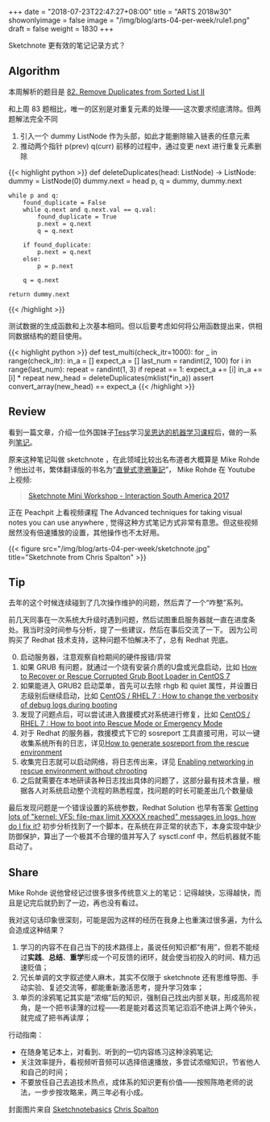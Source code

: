 +++
date = "2018-07-23T22:47:27+08:00"
title = "ARTS 2018w30"
showonlyimage = false
image = "/img/blog/arts-04-per-week/rule1.png"
draft = false
weight = 1830
+++

Sketchnote 更有效的笔记记录方式？
<!--more-->

## Algorithm

本周解析的题目是 [82. Remove Duplicates from Sorted List Ⅱ](https://leetcode.com/problems/remove-duplicates-from-sorted-list-ii/description/)

和上周 83 题相比，唯一的区别是对重复元素的处理——这次要求彻底清除。但两题解法完全不同

1. 引入一个 dummy ListNode 作为头部，如此才能删除输入链表的任意元素
2. 推动两个指针 p(prev) q(curr) 前移的过程中，通过变更 next 进行重复元素删除

{{< highlight python >}}
def deleteDuplicates(head: ListNode) -> ListNode:
    dummy = ListNode(0)
    dummy.next = head
    p, q = dummy, dummy.next

    while p and q:
        found_duplicate = False
        while q.next and q.next.val == q.val:
            found_duplicate = True
            p.next = q.next
            q = q.next

        if found_duplicate:
            p.next = q.next
        else:
            p = p.next

        q = q.next

    return dummy.next
{{< /highlight >}}

测试数据的生成函数和上次基本相同。但以后要考虑如何将公用函数提出来，供相同数据结构的题目使用。

{{< highlight python >}}
def test_multi(check_itr=1000):
    for _ in range(check_itr):
        in_a = []
        expect_a = []
        last_num = randint(2, 100)
        for i in range(last_num):
            repeat = randint(1, 3)
            if repeat == 1:
                expect_a += [i]
            in_a += [i] * repeat
        new_head = deleteDuplicates(mklist(*in_a))
        assert convert_array(new_head) == expect_a
{{< /highlight >}}


## Review 

看到一篇文章，介绍一位外国妹子[Tess](https://twitter.com/TessFerrandez)学习[吴恩达的机器学习课程](https://www.coursera.org/instructor/andrewng)后，做的一系列[笔记](https://www.slideshare.net/TessFerrandez/notes-from-coursera-deep-learning-courses-by-andrew-ng)。

原来这种笔记叫做 sketchnote ，在此领域比较出名布道者大概算是 Mike Rohde ? 他出过书，繁体翻译版的书名为“[直覺式塗鴉筆記](https://www.jianshu.com/p/ca5cf7102c94)”， Mike Rohde 在 Youtube 上视频: 

> [Sketchnote Mini Workshop - Interaction South America 2017](https://youtu.be/39Xq4tSQ31A)

正在 Peachpit 上看视频课程 The Advanced techniques for taking visual notes you can use anywhere , 觉得这种方式笔记方式非常有意思。但这些视频居然没有倍速播放的设置，其他操作也不太好用。

{{< figure src="/img/blog/arts-04-per-week/sketchnote.jpg" title="Sketchnote from Chris Spalton" >}}

## Tip

去年的这个时候连续碰到了几次操作维护的问题，然后弄了一个“咋整”系列。

前几天同事在一次系统大升级时遇到问题，然后试图重启服务器就一直在进度条处。我当时没时间参与分析，提了一些建议，然后在事后交流了一下。 因为公司购买了 Redhat 技术支持，这种问题不怕解决不了，总有 Redhat 兜底。

0. 启动服务器，注意观察自检期间的硬件报错/异常
1. 如果 GRUB 有问题，就通过一个烧有安装介质的U盘或光盘启动，比如 [How to Recover or Rescue Corrupted Grub Boot Loader in CentOS 7](https://www.tecmint.com/recover-or-rescue-corrupted-grub-boot-loader-in-centos-7/)
2. 如果能进入 GRUB2 启动菜单，首先可以去除 rhgb 和 quiet 属性，并设置日志级别后继续启动，比如 [CentOS / RHEL 7 : How to change the verbosity of debug logs during booting](https://www.thegeekdiary.com/centos-rhel-7-how-to-change-the-verbosity-of-debug-logs-during-booting/)
3. 发现了问题点后，可以尝试进入救援模式对系统进行修复，比如 [CentOS / RHEL 7 : How to boot into Rescue Mode or Emergency Mode](https://www.thegeekdiary.com/centos-rhel-7-how-to-boot-into-rescue-mode-or-emergency-mode/)
4. 对于 Redhat 的服务器，救援模式下它的 sosreport 工具直接可用，可以一键收集系统所有的日志，详见[How to generate sosreport from the rescue environment](https://access.redhat.com/solutions/2872)
5. 收集完日志就可以启动网络，将日志传出来，详见 [Enabling networking in rescue environment without chrooting](https://access.redhat.com/solutions/2626631)
6. 之后就需要在本地研读各种日志找出具体的问题了，这部分最有技术含量，根据各人对系统启动整个流程的熟悉程度，找问题的时长可能差出几个数量级

最后发现问题是一个错误设置的系统参数，Redhat Solution 也早有答案 [Getting lots of "kernel: VFS: file-max limit XXXXX reached" messages in logs, how do I fix it?](https://access.redhat.com/solutions/24725) 初步分析找到了一个脚本，在系统在非正常的状态下，本身实现中缺少防御保护，算出了一个极其不合理的值并写入了 sysctl.conf 中，然后机器就不能启动了。

## Share

Mike Rohde 说他曾经记过很多很多传统意义上的笔记：记得越快，忘得越快，而且是记完后就扔到了一边，再也没有看过。

我对这句话印象很深刻，可能是因为这样的经历在我身上也重演过很多遍，为什么会造成这种结果？

1. 学习的内容不在自己当下的技术路径上，虽说任何知识都“有用”，但若不能经过**实践**、**总结**、**重学**形成一个可反馈的闭环，就会使当初投入的时间、精力迅速贬值；
2. 冗长单调的文字叙述使人麻木，其实不仅限于 sketchnote 还有思维导图、手动实验、复述交流等，都能重新激活思考，提升学习效率；
3. 单页的涂鸦笔记其实是“浓缩”后的知识，强制自己找出内部关联，形成高阶视角，是一个把书读薄的过程——若是能对着这页笔记滔滔不绝讲上两个钟头，就完成了把书再读厚；

行动指南：

- 在随身笔记本上，对看到、听到的一切内容练习这种涂鸦笔记;
- 关注效率提升，看视频听音频可以选择倍速播放，多尝试浓缩知识，节省他人和自己的时间；
- 不要放任自己去追技术热点，成体系的知识更有价值——按照陈皓老师的说法，一步步按攻略来，两三年必有小成。

封面图片来自 [Sketchnotebasics](https://dribbble.com/shots/2513889-Sketchnotebasics) <a href="https://dribbble.com/ChrisSpalton"><i class="fa fa-dribbble" aria-hidden="true"></i> Chris Spalton</a>